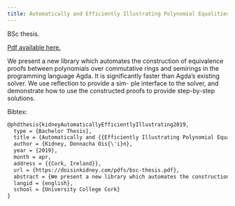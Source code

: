 ```yaml
---
title: Automatically and Efficiently Illustrating Polynomial Equalities in Agda
---
```


BSc thesis.

[Pdf available here.](pdfs/bsc-thesis.pdf)

We present a new library which automates the construction of equivalence proofs
between polynomials over commutative rings and semirings in the programming
language Agda. It is significantly faster than Agda’s existing solver. We use
reflection to provide a sim- ple interface to the solver, and demonstrate how to
use the constructed proofs to provide step-by-step solutions.

Bibtex:

```tex
@phdthesis{kidneyAutomaticallyEfficientlyIllustrating2019,
  type = {Bachelor Thesis},
  title = {Automatically and {{Efficiently Illustrating Polynomial Equalities}} in {{Agda}}},
  author = {Kidney, Donnacha Ois{\'i}n},
  year = {2019},
  month = apr,
  address = {{Cork, Ireland}},
  url = {https://doisinkidney.com/pdfs/bsc-thesis.pdf},
  abstract = {We present a new library which automates the construction of equivalence proofs between polynomials over commutative rings and semirings in the programming language Agda. It is signi cantly faster than Agda's existing solver. We use re ection to provide a sim- ple interface to the solver, and demonstrate how to use the constructed proofs to provide step-by-step solutions.},
  langid = {english},
  school = {University College Cork}
}
```
